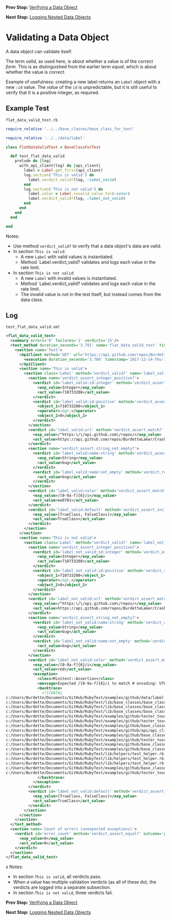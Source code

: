 <!--- GENERATED FILE, DO NOT EDIT --->
**Prev Stop:** [Verifying a Data Object](./FlatDataEqual.md#verifying-a-data-object)

**Next Stop:** [Logging Nested Data Objects](./NestedDataLog.md#logging-nested-data-objects)


# Validating a Data Object

A data object can validate itself.

The term _valid_, as used here, is about whether a value is of the correct _form_.  This is as distinguished from the earlier term _equal_, which is about whether the value is _correct_.

Example of usefulness:  creating a new label returns an `Label` object with a new `:id` value.  The _value_ of the `id` is unpredictable, but it is still useful to verify that it is a positive integer, as required.

## Example Test

<code>flat_data_valid_test.rb</code>
```ruby
require_relative '../../base_classes/base_class_for_test'

require_relative '../../data/label'

class FlatDataValidTest < BaseClassForTest

  def test_flat_data_valid
    prelude do |log|
      with_api_client(log) do |api_client|
        label = Label.get_first(api_client)
        log.section('This is valid') do
          label.verdict_valid?(log, :label_valid)
        end
        log.section('This is not valid') do
          label.color = Label.invalid_value_for(:color)
          label.verdict_valid?(log, :label_not_valid)
        end
      end
    end
  end

end
```

Notes:

- Use method `verdict_valid?` to verify that a data object's data are valid.
- In section `This is valid`:
  - A new `Label` with valid values is instantiated.
  - Method `Label.verdict_valid? validates and logs each value in the rate limit.
- In section `This is not valid`:
  - A new `Label` with invalid values is instantiated.
  - Method `Label.verdict_valid? validates and logs each value in the rate limit.
  - The invalid value is not in the test itself, but instead comes from the data class.

## Log

<code>test_flat_data_valid.xml</code>
```xml
<flat_data_valid_test>
  <summary errors='0' failures='1' verdicts='15'/>
  <test_method duration_seconds='3.791' name='flat_data_valid_test' timestamp='2017-12-14-Thu-11.59.30.861'>
    <section name='Test'>
      <ApiClient method='GET' url='https://api.github.com/repos/BurdetteLamar/CrashDummy/labels'>
        <execution duration_seconds='3.760' timestamp='2017-12-14-Thu-11.59.30.877'/>
      </ApiClient>
      <section name='This is valid'>
        <section class='Label' method='verdict_valid?' name='label_valid'>
          <section name='verdict_assert_integer_positive?'>
            <verdict id='label_valid:id:integer' method='verdict_assert_kind_of?' outcome='passed' volatile='false'>
              <exp_value>Integer</exp_value>
              <act_value>710733208</act_value>
            </verdict>
            <verdict id='label_valid:id:positive' method='verdict_assert_operator?' outcome='passed' volatile='false'>
              <object_1>710733208</object_1>
              <operator>:&gt;</operator>
              <object_2>0</object_2>
            </verdict>
          </section>
          <verdict id='label_valid:url' method='verdict_assert_match?' outcome='passed' volatile='false'>
            <exp_value>/^https:\/\/api.github.com\/repos/</exp_value>
            <act_value>https://api.github.com/repos/BurdetteLamar/CrashDummy/labels/bug</act_value>
          </verdict>
          <section name='verdict_assert_string_not_empty?'>
            <verdict id='label_valid:name:string' method='verdict_assert_kind_of?' outcome='passed' volatile='false'>
              <exp_value>String</exp_value>
              <act_value>bug</act_value>
            </verdict>
            <verdict id='label_valid:name:not_empty' method='verdict_refute_empty?' outcome='passed' volatile='false'>
              <act_value>bug</act_value>
            </verdict>
          </section>
          <verdict id='label_valid:color' method='verdict_assert_match?' outcome='passed' volatile='false'>
            <exp_value>/[0-9a-f]{6}/i</exp_value>
            <act_value>ee0701</act_value>
          </verdict>
          <verdict id='label_valid:default' method='verdict_assert_includes?' outcome='passed' volatile='false'>
            <exp_value>[TrueClass, FalseClass]</exp_value>
            <act_value>TrueClass</act_value>
          </verdict>
        </section>
      </section>
      <section name='This is not valid'>
        <section class='Label' method='verdict_valid?' name='label_not_valid'>
          <section name='verdict_assert_integer_positive?'>
            <verdict id='label_not_valid:id:integer' method='verdict_assert_kind_of?' outcome='passed' volatile='false'>
              <exp_value>Integer</exp_value>
              <act_value>710733208</act_value>
            </verdict>
            <verdict id='label_not_valid:id:positive' method='verdict_assert_operator?' outcome='passed' volatile='false'>
              <object_1>710733208</object_1>
              <operator>:&gt;</operator>
              <object_2>0</object_2>
            </verdict>
          </section>
          <verdict id='label_not_valid:url' method='verdict_assert_match?' outcome='passed' volatile='false'>
            <exp_value>/^https:\/\/api.github.com\/repos/</exp_value>
            <act_value>https://api.github.com/repos/BurdetteLamar/CrashDummy/labels/bug</act_value>
          </verdict>
          <section name='verdict_assert_string_not_empty?'>
            <verdict id='label_not_valid:name:string' method='verdict_assert_kind_of?' outcome='passed' volatile='false'>
              <exp_value>String</exp_value>
              <act_value>bug</act_value>
            </verdict>
            <verdict id='label_not_valid:name:not_empty' method='verdict_refute_empty?' outcome='passed' volatile='false'>
              <act_value>bug</act_value>
            </verdict>
          </section>
          <verdict id='label_not_valid:color' method='verdict_assert_match?' outcome='failed' volatile='false'>
            <exp_value>/[0-9a-f]{6}/i</exp_value>
            <act_value>red</act_value>
            <exception>
              <class>Minitest::Assertion</class>
              <message>Expected /[0-9a-f]{6}/i to match # encoding: UTF-8 &quot;red&quot;.</message>
              <backtrace>
                <![CDATA[
c:/Users/Burdette/Documents/GitHub/RubyTest/examples/github/data/label.rb:33:in `verdict_field_valid?'
c:/Users/Burdette/Documents/GitHub/RubyTest/lib/base_classes/base_class_for_data.rb:48:in `block (2 levels) in verdict_valid?'
c:/Users/Burdette/Documents/GitHub/RubyTest/lib/base_classes/base_class_for_data.rb:46:in `block in verdict_valid?'
c:/Users/Burdette/Documents/GitHub/RubyTest/lib/base_classes/base_class_for_data.rb:45:in `verdict_valid?'
c:/Users/Burdette/Documents/GitHub/RubyTest/examples/github/tester_tour/tests/flat_data_valid_test.rb:16:in `block (3 levels) in test_flat_data_valid'
c:/Users/Burdette/Documents/GitHub/RubyTest/examples/github/tester_tour/tests/flat_data_valid_test.rb:14:in `block (2 levels) in test_flat_data_valid'
c:/Users/Burdette/Documents/GitHub/RubyTest/examples/github/base_classes/base_class_for_test.rb:28:in `block in with_api_client'
c:/Users/Burdette/Documents/GitHub/RubyTest/examples/github/api/api_client.rb:19:in `with'
c:/Users/Burdette/Documents/GitHub/RubyTest/examples/github/base_classes/base_class_for_test.rb:27:in `with_api_client'
c:/Users/Burdette/Documents/GitHub/RubyTest/examples/github/tester_tour/tests/flat_data_valid_test.rb:9:in `block in test_flat_data_valid'
c:/Users/Burdette/Documents/GitHub/RubyTest/examples/github/base_classes/base_class_for_test.rb:21:in `block (2 levels) in prelude'
c:/Users/Burdette/Documents/GitHub/RubyTest/examples/github/base_classes/base_class_for_test.rb:20:in `block in prelude'
c:/Users/Burdette/Documents/GitHub/RubyTest/lib/helpers/test_helper.rb:23:in `block (2 levels) in test'
c:/Users/Burdette/Documents/GitHub/RubyTest/lib/helpers/test_helper.rb:22:in `block in test'
c:/Users/Burdette/Documents/GitHub/RubyTest/lib/helpers/test_helper.rb:21:in `test'
c:/Users/Burdette/Documents/GitHub/RubyTest/examples/github/base_classes/base_class_for_test.rb:12:in `prelude'
c:/Users/Burdette/Documents/GitHub/RubyTest/examples/github/tester_tour/tests/flat_data_valid_test.rb:8:in `test_flat_data_valid']]>
              </backtrace>
            </exception>
          </verdict>
          <verdict id='label_not_valid:default' method='verdict_assert_includes?' outcome='passed' volatile='false'>
            <exp_value>[TrueClass, FalseClass]</exp_value>
            <act_value>TrueClass</act_value>
          </verdict>
        </section>
      </section>
    </section>
  </test_method>
  <section name='Count of errors (unexpected exceptions)'>
    <verdict id='error_count' method='verdict_assert_equal?' outcome='passed' volatile='true'>
      <exp_value>0</exp_value>
      <act_value>0</act_value>
    </verdict>
  </section>
</flat_data_valid_test>
```
s
Notes:

- In section `This is valid`, all verdicts pass.
- When a value has multiple validation verdicts (as all of these do), the verdicts are logged into a separate subsection.
- In section `This is not valid`, three verdicts fail.

**Prev Stop:** [Verifying a Data Object](./FlatDataEqual.md#verifying-a-data-object)

**Next Stop:** [Logging Nested Data Objects](./NestedDataLog.md#logging-nested-data-objects)

